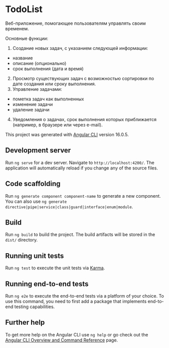 # TodoList

Веб-приложение, помогающее пользователям управлять своим временем.

Основные функции:
1. Создание новых задач, с указанием следующей информации:
- название 
- описание (опционально)
- срок выполнения (дата и время)
2. Просмотр существующих задач с возможностью сортировки по дате создания или сроку выполнения.
3. Управление задачами:
- пометка задач как выполненных
- изменение задачи
- удаление задачи
4. Уведомления о задачах, срок выполнения которых приближается (например, в браузере или через e-mail).


This project was generated with [Angular CLI](https://github.com/angular/angular-cli) version 16.0.5.

## Development server

Run `ng serve` for a dev server. Navigate to `http://localhost:4200/`. The application will automatically reload if you change any of the source files.

## Code scaffolding

Run `ng generate component component-name` to generate a new component. You can also use `ng generate directive|pipe|service|class|guard|interface|enum|module`.

## Build

Run `ng build` to build the project. The build artifacts will be stored in the `dist/` directory.

## Running unit tests

Run `ng test` to execute the unit tests via [Karma](https://karma-runner.github.io).

## Running end-to-end tests

Run `ng e2e` to execute the end-to-end tests via a platform of your choice. To use this command, you need to first add a package that implements end-to-end testing capabilities.

## Further help

To get more help on the Angular CLI use `ng help` or go check out the [Angular CLI Overview and Command Reference](https://angular.io/cli) page.
